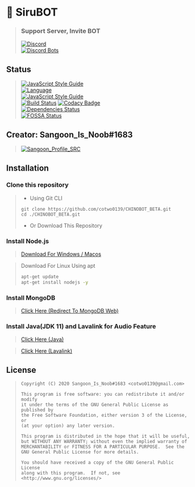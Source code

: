# 📃 SiruBOT
> ### Support Server, Invite BOT
> [![Discord](https://discordapp.com/api/guilds/562920560955228176/embed.png?style=banner2)](https://discord.gg/ucDCPAY)<br>
> [![Discord Bots](https://top.gg/api/widget/426722888293548032.svg)](https://top.gg/bot/426722888293548032)

## Status
> [![JavaScript Style Guide](https://cdn.rawgit.com/standard/standard/master/badge.svg)](https://github.com/standard/standard)   
> [![Language](https://img.shields.io/badge/language-Javascript,%20Node.js-brightgreen)](https://nodejs.org)   
> [![JavaScript Style Guide](https://img.shields.io/badge/code_style-standard-brightgreen.svg)](https://standardjs.com)   
> [![Build Status](https://travis-ci.org/sannoob/Siru-stable.svg?branch=master)](https://travis-ci.org/sannoob/Siru-stable)
> [![Codacy Badge](https://app.codacy.com/project/badge/Grade/2cdd776e20b043eabaacbf321d63cad7)](https://www.codacy.com/manual/cotwo0139/Siru-stable?utm_source=github.com&amp;utm_medium=referral&amp;utm_content=sannoob/Siru-stable&amp;utm_campaign=Badge_Grade)   
> [![Dependencies Status](https://david-dm.org/sannoob/Siru-stable.svg)](https://github.com/sannoob/Siru-stable)   
> [![FOSSA Status](https://app.fossa.com/api/projects/git%2Bgithub.com%2Fsannoob%2FSiru-stable.svg?type=large)](https://app.fossa.com/projects/git%2Bgithub.com%2Fsannoob%2FSiru-stable?ref=badge_large)
## Creator: Sangoon_Is_Noob#1683
> [![Sangoon_Profile_SRC](https://chinobot.ga/author_profile.png)](https://sannoob.cf)

## Installation

### Clone this repository
> * Using Git CLI
> ```
> git clone https://github.com/cotwo0139/CHINOBOT_BETA.git
> cd ./CHINOBOT_BETA.git
> ```
> * Or Download This Repository

### Install Node.js
> [Download For Windows / Macos](https://nodejs.org/en/download/)

> Download For Linux Using apt
> ```bash
> apt-get update
> apt-get install nodejs -y
> ```

### Install MongoDB

> [Click Here (Redirect To MongoDB Web)](https://docs.mongodb.com/manual/installation/#mongodb-community-edition-installation-tutorials)

### Install Java(JDK 11) and Lavalink for Audio Feature

> [Click Here (Java)](https://www.oracle.com/java/technologies/javase-downloads.html)

> [Click Here (Lavalink)](https://github.com/Frederikam/Lavalink/blob/master/README.md)

## License
> ```
> Copyright (C) 2020 Sangoon_Is_Noob#1683 <cotwo0139@gmail.com>
> 
> This program is free software: you can redistribute it and/or modify
> it under the terms of the GNU General Public License as published by
> the Free Software Foundation, either version 3 of the License, or
> (at your option) any later version.
> 
> This program is distributed in the hope that it will be useful,
> but WITHOUT ANY WARRANTY; without even the implied warranty of
> MERCHANTABILITY or FITNESS FOR A PARTICULAR PURPOSE.  See the
> GNU General Public License for more details.
> 
> You should have received a copy of the GNU General Public License
> along with this program.  If not, see <http://www.gnu.org/licenses/>
> ```
